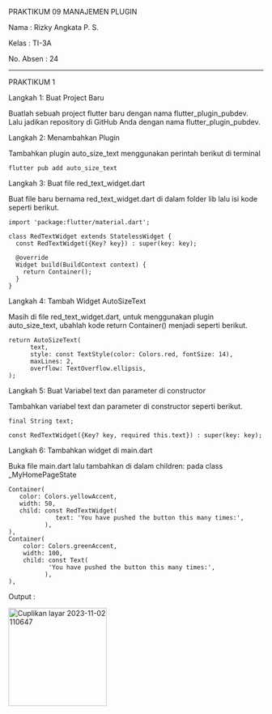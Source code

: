   PRAKTIKUM 09 MANAJEMEN PLUGIN

  Nama : Rizky Angkata P. S.

  Kelas : TI-3A

  No. Absen : 24

  ***

  PRAKTIKUM 1

  Langkah 1: Buat Project Baru

  Buatlah sebuah project flutter baru dengan nama flutter_plugin_pubdev. Lalu jadikan repository di GitHub Anda dengan nama flutter_plugin_pubdev.

  Langkah 2: Menambahkan Plugin

  Tambahkan plugin auto_size_text menggunakan perintah berikut di terminal

  ```
flutter pub add auto_size_text
```

Langkah 3: Buat file red_text_widget.dart

Buat file baru bernama red_text_widget.dart di dalam folder lib lalu isi kode seperti berikut.

```
import 'package:flutter/material.dart';

class RedTextWidget extends StatelessWidget {
  const RedTextWidget({Key? key}) : super(key: key);

  @override
  Widget build(BuildContext context) {
    return Container();
  }
}
```

Langkah 4: Tambah Widget AutoSizeText

Masih di file red_text_widget.dart, untuk menggunakan plugin auto_size_text, ubahlah kode return Container() menjadi seperti berikut.

```
return AutoSizeText(
      text,
      style: const TextStyle(color: Colors.red, fontSize: 14),
      maxLines: 2,
      overflow: TextOverflow.ellipsis,
);
```
Langkah 5: Buat Variabel text dan parameter di constructor

Tambahkan variabel text dan parameter di constructor seperti berikut.

```
final String text;

const RedTextWidget({Key? key, required this.text}) : super(key: key);
```

Langkah 6: Tambahkan widget di main.dart

Buka file main.dart lalu tambahkan di dalam children: pada class _MyHomePageState

```
Container(
   color: Colors.yellowAccent,
   width: 50,
   child: const RedTextWidget(
             text: 'You have pushed the button this many times:',
          ),
),
Container(
    color: Colors.greenAccent,
    width: 100,
    child: const Text(
           'You have pushed the button this many times:',
          ),
),
```
Output :

<img width="194" alt="Cuplikan layar 2023-11-02 110647" src="https://github.com/RIZKYANGKATA/flutter_plugin_pubdev/assets/88949529/fa145bf1-4cb9-475f-b523-904e4152f81d">


  
